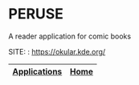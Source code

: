 # PERUSE
 
 A reader application for comic books
 
 SITE: : https://okular.kde.org/

 | [Applications](https://portable-linux-apps.github.io/apps.html) | [Home](https://portable-linux-apps.github.io)
 | --- | --- |

